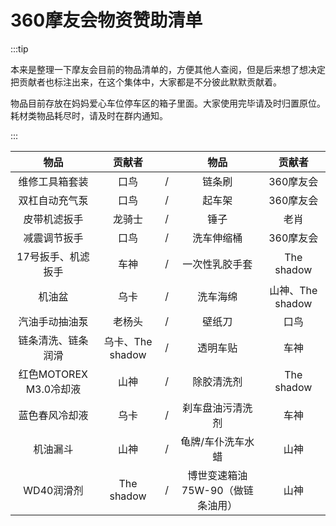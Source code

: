 # 360摩友会物资赞助清单

:::tip

本来是整理一下摩友会目前的物品清单的，方便其他人查阅，但是后来想了想决定把贡献者也标注出来，在这个集体中，大家都是不分彼此默默贡献着。

物品目前存放在妈妈爱心车位停车区的箱子里面。大家使用完毕请及时归置原位。耗材类物品耗尽时，请及时在群内通知。

:::

|          物品          |      贡献者      |      |               物品                |      贡献者      |
| :--------------------: | :--------------: | ---- | :-------------------------------: | :--------------: |
|     维修工具箱套装     |       口鸟       | /    |              链条刷               |    360摩友会     |
|     双杠自动充气泵     |       口鸟       | /    |              起车架               |    360摩友会     |
|      皮带机滤扳手      |      龙骑士      | /    |               锤子                |       老肖       |
|      减震调节扳手      |       口鸟       | /    |            洗车伸缩桶             |    360摩友会     |
|   17号扳手、机滤扳手   |       车神       | /    |          一次性乳胶手套           |    The shadow    |
|         机油盆         |       乌卡       | /    |             洗车海绵              | 山神、The shadow |
|     汽油手动抽油泵     |      老杨头      | /    |              壁纸刀               |       口鸟       |
|   链条清洗、链条润滑   | 乌卡、The shadow | /    |             透明车贴              |       车神       |
| 红色MOTOREX M3.0冷却液 |       山神       | /    |            除胶清洗剂             |    The shadow    |
|     蓝色春风冷却液     |       乌卡       | /    |         刹车盘油污清洗剂          |       车神       |
|        机油漏斗        |       山神       | /    |         龟牌/车仆洗车水蜡         |       山神       |
|       WD40润滑剂       |    The shadow    | /    | 博世变速箱油 75W-90（做链条油用） |       山神       |